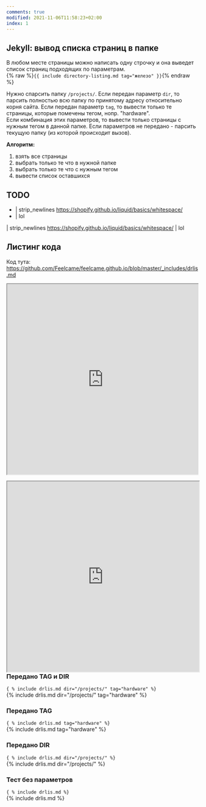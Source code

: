 ```yaml
---
comments: true
modified: 2021-11-06T11:58:23+02:00
index: 1
---
```


## Jekyll: вывод списка страниц в папке 
В любом месте страницы можно написать одну строчку и она выведет список страниц подходящих по параметрам.  
{% raw %}```{{ include directory-listing.md tag="железо" }}```{% endraw %}

Нужно спарсить папку ```/projects/```.
Если передан параметр ```dir```, то парсить полностью всю папку по принятому адресу относительно корня сайта.
Если передан параметр ```tag```, то вывести только те страницы, которые помечены тегом, нопр. "hardware".  
Если комбинация этих параметров, то вывести только страницы с нужным тегом в  данной папке.
Если параметров не передано - парсить текущую папку (из которой происходит вызов).

**Алгоритм:**
1. взять все страницы
2. выбрать только те что в нужной папке
3. выбрать только те что с нужным тегом
4. вывести список оставшихся

## TODO
- | strip_newlines <https://shopify.github.io/liquid/basics/whitespace/>
- | lol

| strip_newlines <https://shopify.github.io/liquid/basics/whitespace/>
| lol

## Листинг кода
Код тута: <https://github.com/Feelcame/feelcame.github.io/blob/master/_includes/drlis.md>

<pre class="highlight">
<iframe src="https://github.com/Feelcame/feelcame.github.io/blob/master/_includes/drlis.md" width="100%" height="500" align="left">фрейм</iframe>
</pre>

<iframe src="https://github.com/Feelcame/feelcame.github.io/blob/master/_includes/drlis.md" width="100%" height="500" align="left">фрейм</iframe>





### Передано TAG и DIR
```{ % include drlis.md dir="/projects/" tag="hardware" %}```  
{% include drlis.md dir="/projects/" tag="hardware" %}

### Передано TAG
```{ % include drlis.md tag="hardware" %}```  
{% include drlis.md tag="hardware" %}

### Передано DIR
```{ % include drlis.md dir="/projects/" %}```  
{% include drlis.md dir="/projects/" %}

### Тест без параметров
```{ % include drlis.md %}```  
{% include drlis.md %}

